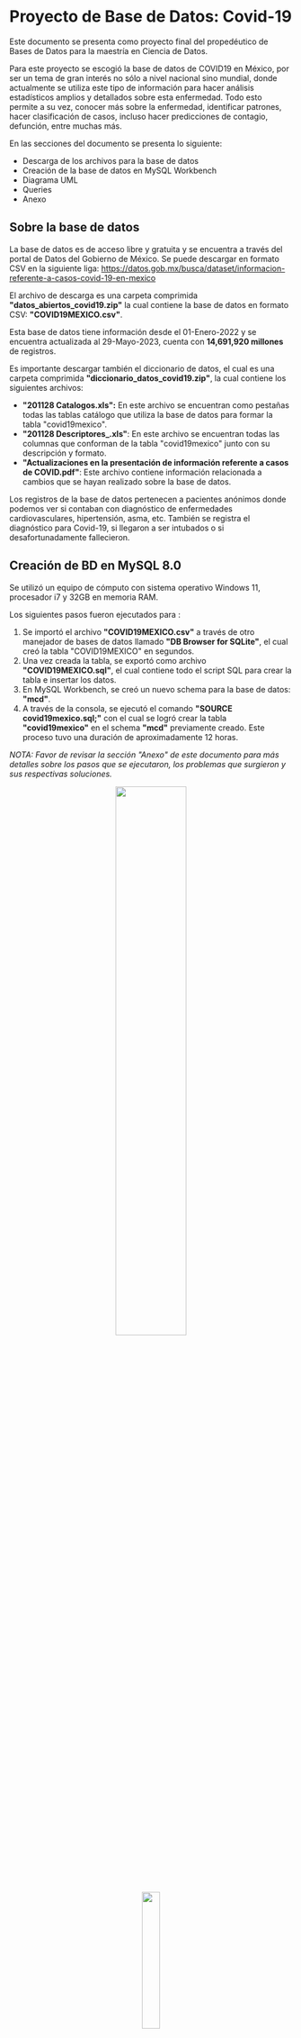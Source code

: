 # Proyecto de Base de Datos: Covid-19
Este documento se presenta como proyecto final del propedéutico de Bases de Datos para la maestría en Ciencia de Datos.

Para este proyecto se escogió la base de datos de COVID19 en México, por ser un tema de gran interés no sólo a nivel nacional sino mundial, donde actualmente se utiliza este tipo de información para hacer análisis estadísticos amplios y detallados sobre esta enfermedad. Todo esto permite a su vez, conocer más sobre la enfermedad, identificar patrones, hacer clasificación de casos, incluso hacer predicciones de contagio, defunción, entre muchas más.

En las secciones del documento se presenta lo siguiente:
- Descarga de los archivos para la base de datos
- Creación de la base de datos en MySQL Workbench
- Diagrama UML
- Queries
- Anexo


## Sobre la base de datos

La base de datos es de acceso libre y gratuita y se encuentra a través del portal de Datos del Gobierno de México. Se puede descargar en formato CSV en la siguiente liga:
https://datos.gob.mx/busca/dataset/informacion-referente-a-casos-covid-19-en-mexico

El archivo de descarga es una carpeta comprimida **"datos_abiertos_covid19.zip"** la cual contiene la base de datos en formato CSV: **"COVID19MEXICO.csv"**.

Esta base de datos tiene información desde el 01-Enero-2022 y se encuentra actualizada al 29-Mayo-2023, cuenta con **14,691,920 millones** de registros.

Es importante descargar también el diccionario de datos, el cual es una carpeta comprimida **"diccionario_datos_covid19.zip"**, la cual contiene los siguientes archivos:
- **"201128 Catalogos.xls":** En este archivo se encuentran como pestañas todas las tablas catálogo que utiliza la base de datos para formar la tabla "covid19mexico". 
- **"201128 Descriptores_.xls"**: En este archivo se encuentran todas las columnas que conforman de la tabla "covid19mexico" junto con su descripción y formato.
- **"Actualizaciones en la presentación de información referente a casos de COVID.pdf"**: Este archivo contiene información relacionada a cambios que se hayan realizado sobre la base de datos.

Los registros de la base de datos pertenecen a pacientes anónimos donde podemos ver si contaban con diagnóstico de enfermedades cardiovasculares, hipertensión, asma, etc. También se registra el diagnóstico para Covid-19, si llegaron a ser intubados o si desafortunadamente fallecieron.



## Creación de BD en MySQL 8.0

Se utilizó un equipo de cómputo con sistema operativo Windows 11, procesador i7 y 32GB en memoria RAM.

Los siguientes pasos fueron ejecutados para :
1. Se importó el archivo **"COVID19MEXICO.csv"** a través de otro manejador de bases de datos llamado **"DB Browser for SQLite"**, el cual creó la tabla "COVID19MEXICO" en segundos.
2. Una vez creada la tabla, se exportó como archivo **"COVID19MEXICO.sql"**, el cual contiene todo el script SQL para crear la tabla e insertar los datos.
3. En MySQL Workbench, se creó un nuevo schema para la base de datos: **"mcd"**.
4. A través de la consola, se ejecutó el comando **"SOURCE covid19mexico.sql;"** con el cual se logró crear la tabla **"covid19mexico"** en el schema **"mcd"** previamente creado. Este proceso tuvo una duración de aproximadamente 12 horas. 

*NOTA: Favor de revisar la sección "Anexo" de este documento para más detalles sobre los pasos que se ejecutaron, los problemas que surgieron y sus respectivas soluciones.*

<p align="center"><img src="https://github.com/jrivera15/MCD/assets/5826577/285af16a-5e5c-4f1f-bd0c-c5b21a3bc048"  width="50%" height="50%"></p>
<p align="center"><img src="https://github.com/jrivera15/MCD/assets/5826577/95b50717-0332-48ab-95c4-5fc82fad346d"  width="25%" height="25%"></p>


### Creción de tablas de catálogo
El archivo **"201128 Catalogos.xls"** contiene todas las tablas catálogo en cada una de sus pestañas. Para importarlas en MySQL Workbench, primeramente se guardó cada una de las pestañas como un archivo individual en formato CSV:

<p align="center"><img src="https://github.com/jrivera15/MCD/assets/5826577/e1be5452-cdf9-4f40-9456-11d1a393e911"  width="25%" height="25%"></p>



Una vez realizado esto, se importó cada uno de los catálogos en MySQLWorkbench a través de la herramienta "Table Data Import Wizard":

<p align="center"><img src="https://github.com/jrivera15/MCD/assets/5826577/2ed8b010-dc0b-4655-95ad-8b18cbd623cd"  width="15%" height="15%"></p>

Es importante revisar si las columnas tienen el tipo de dato correcto, y si tienen definida sus llaves primarias, foráneas, etc. para establecer correctamente las relaciones entre las entidades de nuestra base de datos. En caso de no ser así, podemos modificar las tablas a través de la opción "Alter Table":

<p align="center"><img src="https://github.com/jrivera15/MCD/assets/5826577/97b43c59-d728-4ee5-ace5-744a384e754d"  width="50%" height="50%"></p>

### Creación de tabla "covid19sonora"

Dada la gran cantidad de registros que contiene la base de datos original (más de 14 millones de registros), se creó una tabla "covid19sonora" con todos aquellos registros donde su estado de residencia es Sonora. Esto con la finalidad de tener un dataset más pequeño que se pudiera trabajar mejor con el poder de cómputo que se tiene y que aún así se obtuvieram datos de interés.



## Diagrama UML

Utilizando la herramienta "Reverse Engineer" de MySQL Workbench, se realizó un proceso de ingeniería inversa para obtener el modelo UML de la tabla **"covid19sonora"**. Para ver el diagrama con más detalle
se encuentra el archivo **"uml_covid19sonora.png"** dentro de este mismo repositorio.

<p align="center"><img src="https://github.com/jrivera15/MCD/assets/5826577/78a5c77d-494b-4f53-92f6-60e180f35840"  width="50%" height="50%"></p>



## Hallazgos

En este mismo repositorio se puede encontrar el archivo **"queries_covid19.sql"** donde se pueden ver completas todas las queries realiazadas a la base de datos.

Al hacer algunas consultas se encontraron los siguientes hallazgos:

- El número de defunciones en adultos mayores en Sonora ha sido notoriamente más grande que en jóvenes de entre 19 a 25 años. 
- Se observa también que elmayor número de defunciones pertenecen a las grandes ciudades del estado, lo cual es lo esperado ya que es donde reside la mayoría de la población.
<p align="center"><img src="https://github.com/jrivera15/MCD/assets/5826577/7ed9aecb-7988-4c15-8434-20d0dea299d2"   width="50%" height="50%"></p>

- Había (hay) una creencia popular de que todos aquellos pacientes que eran intubados tenían alta probabilidad de fallecer. Sin embargo, si vemos estos datos se puede observar que de todos los adultos mayores que fallecieron en Sonora, que fueron 1898, sólo 246 fueron intubados:
<p align="center"><img src="https://github.com/jrivera15/MCD/assets/5826577/5580dd65-0008-446d-b38d-537d68fa069b"   width="50%" height="50%"></p>

- 116 adultos mayores que fallecieron tenían un diagnóstico positivo para Hipertensión, Diabetes y Enfermedades cardiovasculares. Con esto podemos estimar que el 6% de las defunciones en adultos mayores contaban con esta tercia de enfermedades.
<p align="center"><img src="https://github.com/jrivera15/MCD/assets/5826577/abe53c35-8257-4ef2-973c-4d4c746fea1d"   width="25%" height="25%"></p>







## Anexo

Durante la creación de la tabla "covid19mexico" se presentaron algunos problemas los cuales se enlistan a continuación junto con la solución correspondiente.

Inicialmente se intentó utilizar la herramienta "TABLE DATA IMPORT WIZARD" que provee MySQL Workbench, pero el proceso fue muy lento. En 2 días sólo importó
aproximadamente el 5% del total de registros (800,000 aprox). Esta acción fue cancelada.

Se exploró la siguiente opción con resultados exitosos:
1. Se importó el archivo CSV a través de otro manejador de bases de datos llamado "DB Browser for SQLite", el cual creó la tabla "COVID19MEXICO" en segundos.
2. Una vez creada la tabla, se exportó como archivo .sql, el cual contiene todo el script SQL para crear la tabla e importar los datos.
3. En MySQL Workbench, se utilizó la herramienta "DATA IMPORT", sin embargo se presentaron algunos problemas:  
  
  a. **Error 1064** 
  <p align="center"><img src="https://github.com/jrivera15/MCD/assets/5826577/e8555302-e2d0-459b-9d45-df821785a16d"  width="50%" height="50%"></p>
  
  Se solucionó eliminando el primer y último registro del script SQL, el cual contenía las lineas "BEGIN TRANSACTION;" y "COMMIT;" respectivamente.
  También las dobles comillas que tenían el nombre de la tabla y las columnas para cada tabla presenraban problema, así que se removieron.
  
  <p align="center"><img src="https://github.com/jrivera15/MCD/assets/5826577/dd512d55-c354-40bf-b69a-f533850e01fc"  width="50%" height="50%"></p>  
  
  b. Error: Al insertar los registros, la columna "PAIS_ORIGEN" que era inicialmente de tipo "INT" presentaba valores de tipo "TEXT" (por ejemplo: "Estados Unidos de           América") lo cual causaba conflicto.
  Se solucionó exportando de nuevo el archivo .sql desde "DB Browser for SQLite", indicando que la variable "PAIS_ORIGEN" era de tipo "TEXT".

  <p align="center"><img src="https://github.com/jrivera15/MCD/assets/5826577/182caf74-754c-4aa6-a3c1-50b6a8762588"  width="50%" height="50%"></p>  

4. Una vez que se solucionaron los problemas se inició el proceso de creación de la tabla y la inserción de los registros. Este proceso tuvo que ser detenido ya que
   también mostró ser muy lento y no se podía medir el avance.

5. Finalmente, a través de la consola se ejecutó el comando "SOURCE covid19mexico.sql;" con el cual se logró crear la tabla "covid19mexico" en el schema "mcd" previamente creado. Este proceso tuvo una duración de aproximadamente 12 horas. A diferencia de MySQL Workbench, a través de la consola sí se podía consultar el número de registros que 
se iban insertando.
